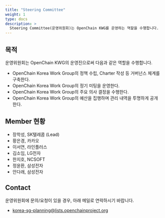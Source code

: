 ```yaml
---
title: "Steering Committee"
weight: 1
type: docs
description: >
  Steering Committee(운영위원회)는 OpenChain KWG를 운영하는 역할을 수행합니다.
---
```


## 목적

운영위원회는 OpenChain KWG의 운영진으로써 다음과 같은 역할을 수행합니다. 

* OpenChain Korea Work Group의 정책 수립, Charter 작성 등 거버넌스 체계를 구축한다.
* OpenChain Korea Work Group의 정기 미팅을 운영한다.
* OpenChain Korea Work Group의 주요 의사 결정을 수행한다.
* OpenChain Korea Work Group의 예산을 집행하며 관리 내역을 투명하게 공개한다.

## Member 현황

* 장학성, SK텔레콤 (Lead)
* 황은경, 카카오
* 이서연, 라인플러스
* 김소임, LG전자
* 한지호, NCSOFT
* 정윤환, 삼성전자
* 안다래, 삼성전자

## Contact

운영위원회에 문의/요청이 있을 경우, 아래 메일로 연락하시기 바랍니다. 

* korea-sg-planning@lists.openchainproject.org
